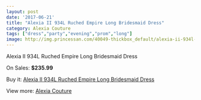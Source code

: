 ```yaml
---
layout: post
date: '2017-06-21'
title: "Alexia II 934L Ruched Empire Long Bridesmaid Dress"
category: Alexia Couture
tags: ["dress","party","evening","prom","long"]
image: http://img.princessan.com/40049-thickbox_default/alexia-ii-934l-ruched-empire-long-bridesmaid-dress.jpg
---
```

Alexia II 934L Ruched Empire Long Bridesmaid Dress

On Sales: **$235.99**
<a href="https://www.princessan.com/en/18748-alexia-ii-934l-ruched-empire-long-bridesmaid-dress.html"><amp-img layout="responsive" width="600" height="600" src="//img.princessan.com/40049-thickbox_default/alexia-ii-934l-ruched-empire-long-bridesmaid-dress.jpg" alt="Alexia II 934L Ruched Empire Long Bridesmaid Dress 0" /></a>

Buy it: [Alexia II 934L Ruched Empire Long Bridesmaid Dress](https://www.princessan.com/en/18748-alexia-ii-934l-ruched-empire-long-bridesmaid-dress.html "Alexia II 934L Ruched Empire Long Bridesmaid Dress")

View more: [Alexia Couture](https://www.princessan.com/en/173- "Alexia Couture")